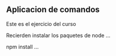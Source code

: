 ## Aplicacion de comandos

Este es el ejercicio del curso

Recierden instalar los paquetes de node
...

npm install
...